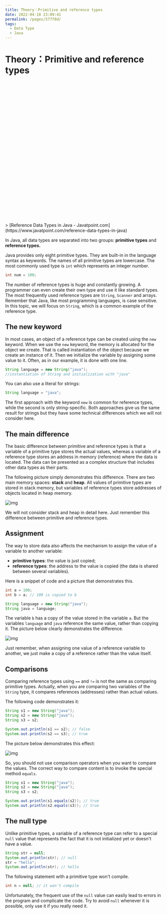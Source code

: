 ```yaml
---
title: Theory：Primitive and reference types
date: 2022-04-18 23:09:41
permalink: /pages/577f0d/
tags:
  - Data Type
  - Java
---
```


# Theory：Primitive and reference types

<div style="background-image: url(https://cdn.jsdelivr.net/gh/JimFKppt/Pictures@master/static_files/img/joe-woods-4Zaq5xY5M_c-unsplash.jpg); background-size:cover;">
    <iframe :src="$withBase('/markmap/Markmap_Theory：Primitive and reference types.html')" width="100%" height="450" frameborder="0" scrolling="No" leftmargin="0" topmargin="0"></iframe>
</div>
> [Reference Data Types in Java - Javatpoint.com](https://www.javatpoint.com/reference-data-types-in-java)

In Java, all data types are separated into two groups: **primitive types** and **reference types.**

Java provides only eight primitive types. They are built-in in the language syntax as keywords. The names of all primitive types are lowercase. The most commonly used type is `int` which represents an integer number.

```java
int num = 100;
```

The number of reference types is huge and constantly growing. A programmer can even create their own type and use it like standard types. The most frequently used reference types are `String`, `Scanner` and arrays. Remember that Java, like most programming languages, is case sensitive.
In this topic, we will focus on `String`, which is a common example of the reference type.

## The new keyword

In most cases, an object of a reference type can be created using the `new` keyword. When we use the `new` keyword, the memory is allocated for the object we create. That is called instantiation of the object because we create an instance of it. Then we initialize the variable by assigning some value to it. Often, as in our example, it is done with one line.

```java
String language = new String("java"); 
//instantiation of String and initialization with "java"
```

You can also use a literal for strings:

```java
String language = "java";
```

The first approach with the keyword `new` is common for reference types, while the second is only string-specific. Both approaches give us the same result for strings but they have some technical differences which we will not consider here.

## The main difference

The basic difference between primitive and reference types is that a variable of a primitive type stores the actual values, whereas a variable of a reference type stores an address in memory (reference) where the data is located. The data can be presented as a complex structure that includes other data types as their parts.

The following picture simply demonstrates this difference. There are two main memory spaces: **stack** and **heap**. All values of primitive types are stored in stack memory, but variables of reference types store addresses of objects located in heap memory.



![img](https://ucarecdn.com/1f65bb80-d7af-44fa-b847-9bfcc674da63/)



We will not consider stack and heap in detail here. Just remember this difference between primitive and reference types.

## Assignment

The way to store data also affects the mechanism to assign the value of a variable to another variable:

- **primitive types**: the value is just copied;
- **reference types**: the address to the value is copied (the data is shared between several variables).

Here is a snippet of code and a picture that demonstrates this.

```java
int a = 100;
int b = a; // 100 is copied to b

String language = new String("java");
String java = language;
```

The variable `b` has a copy of the value stored in the variable `a`. But the variables `language` and `java` reference the same value, rather than copying it. The picture below clearly demonstrates the difference.

![img](https://ucarecdn.com/45c7da14-b310-49a3-8b74-c51aff294952/)

Just remember, when assigning one value of a reference variable to another, we just make a copy of a reference rather than the value itself.

## Comparisons

Comparing reference types using `==` and `!=` is not the same as comparing primitive types. Actually, when you are comparing two variables of the `String` type, it compares references (addresses) rather than actual values.

The following code demonstrates it:

```java
String s1 = new String("java");
String s2 = new String("java");
String s3 = s2;

System.out.println(s1 == s2); // false
System.out.println(s2 == s3); // true
```

The picture below demonstrates this effect:

![img](https://ucarecdn.com/0bdcd814-44e7-4f18-94a4-5605064c277c/)


So, you should not use comparison operators when you want to compare the values. The correct way to compare content is to invoke the special method `equals`.

```java
String s1 = new String("java");
String s2 = new String("java");
String s3 = s2;

System.out.println(s1.equals(s2)); // true
System.out.println(s2.equals(s3)); // true
```

## The null type

Unlike primitive types, a variable of a reference type can refer to a special `null` value that represents the fact that it is not initialized yet or doesn't have a value.

```java
String str = null;
System.out.println(str); // null
str = "hello";
System.out.println(str); // hello
```

The following statement with a primitive type won't compile.

```java
int n = null; // it won't compile
```

Unfortunately, the frequent use of the `null` value can easily lead to errors in the program and complicate the code. Try to avoid `null` whenever it is possible, only use it if you really need it.
